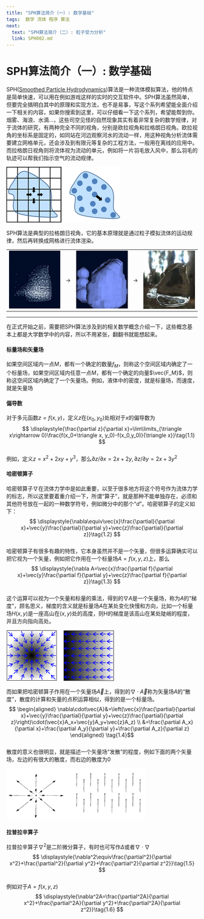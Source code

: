 ```yaml
---
title: "SPH算法简介（一）: 数学基础"
tags:  数学 流体 程序 算法
next:
  text: "SPH算法简介（二）: 粒子受力分析"
  link: SPH002.md
---
```

# SPH算法简介（一）: 数学基础

SPH([Smoothed Particle Hydrodynamics](http://en.wikipedia.org/wiki/Smoothed_Particle_Hydrodynamics))算法是一种流体模拟算法，他的特点是简单快速，可以用在例如游戏这样的实时的交互软件中。SPH算法虽然简单，但要完全搞明白其中的原理和实现方法，也不是易事，写这个系列希望能全面介绍一下相关的内容，如果你搜索到这里，可以仔细看一下这个系列，希望能帮到你。  
烟雾、海浪、水滴…，这些司空见怪的自然现象其实有着非常复杂的数学规律，对于流体的研究，有两种完全不同的视角，分别是欧拉视角和拉格朗日视角。欧拉视角的坐标系是固定的，如同站在河边观察河水的流动一样，用这种视角分析流体需要建立网格单元，还会涉及到有限元等复杂的工程方法，一般用在离线的应用中。而拉格朗日视角则将流体视为流动的单元，例如将一片羽毛放入风中，那么羽毛的轨迹可以帮我们指示空气的流动规律。  

![](/images/2014/08/sph_1.gif "欧拉视角 和 拉格朗日视角")
 
SPH算法是典型的拉格朗日视角，它的基本原理就是通过粒子模拟流体的运动规律，然后再转换成网格进行流体渲染。  
<div align="center">
<table align="center" class="invisibletable">
<tbody>
<tr valign="center">
<td ><img src="/images/2014/08/sph_2.jpg" ></td>
<td > 

$\rightarrow$

</td>
<td ><img src="/images/2014/08/sph_3.jpg" ></td>
<td > 

$\rightarrow$

</td>
<td ><img src="/images/2014/08/sph_4.jpg" ></td>
</tr>
</tbody>
</table>
</div>

----

在正式开始之前，需要把SPH算法涉及到的相关数学概念介绍一下，这些概念基本上都是大学数学中的内容，所以不用紧张，翻翻书就能想起来。

#### **标量场和矢量场**
如果空间区域内一点$M$，都有一个确定的数量$f_M$，则称这个空间区域内确定了一个标量场，如果空间区域内任意一点$M$，都有一个确定的向量$\vec{F_M}$，则称这空间区域内确定了一个矢量场。例如，液体中的密度，就是标量场，而速度，就是矢量场

#### **偏导数**
对于多元函数$z=f(x,y)$，定义$z$在$(x_0,y_0)$处相对于$x$的偏导数为  
$$
\displaystyle{\frac{\partial z}{\partial x}=\lim\limits_{\triangle x\rightarrow 0}\frac{f(x_0+\triangle x, y_0)-f(x_0,y_0)}{\triangle x}}\tag{1.1}
$$  
例如，定义$z=x^2+2xy+y^3$，那么$\partial z/\partial x=2x+2y,\partial z/\partial y=2x+3y^2$

#### **哈密顿算子**
哈密顿算子$\nabla$在流体力学中是如此重要，以至于很多地方将这个符号作为流体力学的标志，所以这里要着重介绍一下，所谓“算子”，就是那种不能单独存在，必须和其他符号放在一起的一种数学符号，例如微分中的那个“$d$”。哈密顿算子的定义如下：  
$$
\displaystyle{\nabla\equiv\vec{x}\frac{\partial}{\partial x}+\vec{y}\frac{\partial}{\partial y}+\vec{z}\frac{\partial}{\partial z}}\tag{1.2}
$$  
哈密顿算子有很多有趣的特性，它本身虽然并不是一个矢量，但很多运算确实可以把它视为一个矢量，例如把它作用在一个标量场$A=f(x,y,z)$上，那么  
$$
\displaystyle{\nabla A=\vec{x}\frac{\partial f}{\partial x}+\vec{y}\frac{\partial f}{\partial y}+\vec{z}\frac{\partial f}{\partial z}}\tag{1.3}
$$  
这个运算可以视为一个矢量和标量的乘法，得到的$\nabla A$是一个矢量场，称为$A$的“梯度”，顾名思义，梯度的含义就是标量场$A$在某处变化快慢和方向，比如一个标量场$H(x,y)$是一座高山在$(x,y)$处的高度，则H的梯度是该高山在某处陡峭的程度，并且方向指向高处。  

![](/images/2014/08/sph_8.gif "上面两个图中，标量场是黑白的，黑色表示大的数值，而其相应的梯度用蓝色箭头表示")

而如果把哈密顿算子作用在一个矢量场$\vec{A}$上，得到的$\nabla\cdot\vec{A}$称为矢量场$A$的“散度”，散度的计算和矢量的点积运算相似，得到的是一个标量场。  
$$
\begin{aligned}
\nabla\cdot\vec{A}&=\left(\vec{x}\frac{\partial}{\partial x}+\vec{y}\frac{\partial}{\partial y}+\vec{z}\frac{\partial}{\partial z}\right)\cdot(\vec{x}A_x+\vec{y}A_y+\vec{z}A_z) \\
&=\frac{\partial A_x}{\partial x}+\frac{\partial A_y}{\partial y}+\frac{\partial A_z}{\partial z}
\end{aligned}
\tag{1.4}$$  
散度的意义也很明显，就是描述一个矢量场“发散”的程度，例如下面的两个矢量场，左边的有很大的散度，而右边的散度为0  

![](/images/2014/08/sph_10.gif "两个散度差别很大的矢量场")

#### **拉普拉辛算子**
拉普拉辛算子$\nabla^2$是二阶微分算子，有时也可写作$\Delta$或者$\nabla\cdot\nabla$  
$$
\displaystyle{\nabla^2\equiv\frac{\partial^2}{\partial x^2}+\frac{\partial^2}{\partial y^2}+\frac{\partial^2}{\partial z^2}}\tag{1.5}
$$  
例如对于$A=f(x,y,z)$  
$$
\displaystyle{\nabla^2A=\frac{\partial^2A}{\partial x^2}+\frac{\partial^2A}{\partial y^2}+\frac{\partial^2A}{\partial z^2}}\tag{1.6}
$$  


